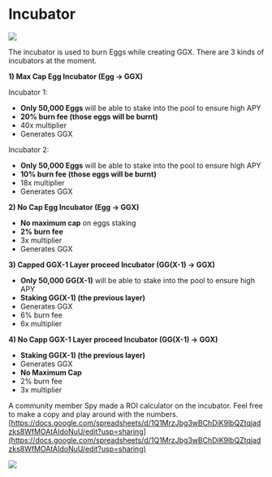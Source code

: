 # Incubator

![](https://documents.lucid.app/documents/1ea823a2-dd98-4239-8613-b2d41a8d3d65/pages/0_0?a=911&x=1971&y=27&w=640&h=1174&store=1&accept=image%2F*&auth=LCA%20f31799b32efc8b586a455ac9b452725c9951206c-ts%3D1614838476)

The incubator is used to burn Eggs while creating GGX. There are 3 kinds of incubators at the moment.

**1\) Max Cap Egg Incubator \(Egg -&gt; GGX\)**

Incubator 1:

* **Only 50,000 Eggs** will be able to stake into the pool to ensure high APY
* **20% burn fee \(those eggs will be burnt\)**
* 40x multiplier
* Generates GGX

Incubator 2:

* **Only 50,000 Eggs** will be able to stake into the pool to ensure high APY
* **10% burn fee \(those eggs will be burnt\)**
* 18x multiplier
* Generates GGX

**2\) No Cap Egg Incubator \(Egg -&gt; GGX\)**

* **No maximum cap** on eggs staking
* **2% burn fee**
* 3x multiplier
* Generates GGX

**3\) Capped GGX-1 Layer proceed Incubator \(GG\(X-1\) -&gt; GGX\)**

* **Only 50,000 GG\(X-1\)** will be able to stake into the pool to ensure high APY
* **Staking GG\(X-1\) \(the previous layer\)**
* Generates GGX
* 6% burn fee
* 6x multiplier

**4\) No Capp GGX-1 Layer proceed Incubator \(GG\(X-1\) -&gt; GGX\)**

* **Staking GG\(X-1\) \(the previous layer\)**
* Generates GGX
* **No Maximum Cap**
* 2% burn fee
* 3x multiplier

A community member Spy made a ROI calculator on the incubator. Feel free to make a copy and play around with the numbers. [https://docs.google.com/spreadsheets/d/1Q1MrzJbg3wBChDiK9lbQZtqjadzks8WfMOAtAIdoNuU/edit?usp=sharing](https://docs.google.com/spreadsheets/d/1Q1MrzJbg3wBChDiK9lbQZtqjadzks8WfMOAtAIdoNuU/edit?usp=sharing)​

![](https://gblobscdn.gitbook.com/assets%2F-MT5Nug3dG0o_JI3n0I1%2F-MUz9kaxG-WgfrMei24z%2F-MUz9stGizMam5FwZVCf%2Fimage.png?alt=media&token=219bfd6f-d758-4c87-adba-462fb9a473d3)

